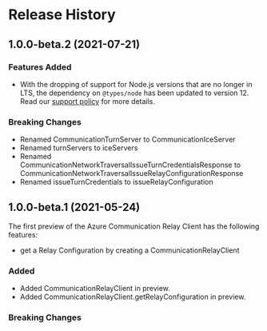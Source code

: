 # Release History

## 1.0.0-beta.2 (2021-07-21)

### Features Added
- With the dropping of support for Node.js versions that are no longer in LTS, the dependency on `@types/node` has been updated to version 12. Read our [support policy](https://github.com/Azure/azure-sdk-for-js/blob/main/SUPPORT.md) for more details.

### Breaking Changes
- Renamed CommunicationTurnServer to CommunicationIceServer
- Renamed turnServers to iceServers
- Renamed CommunicationNetworkTraversalIssueTurnCredentialsResponse to CommunicationNetworkTraversalIssueRelayConfigurationResponse
- Renamed issueTurnCredentials to issueRelayConfiguration

## 1.0.0-beta.1 (2021-05-24)

The first preview of the Azure Communication Relay Client has the following features:

- get a Relay Configuration by creating a CommunicationRelayClient

### Added

- Added CommunicationRelayClient in preview.
- Added CommunicationRelayClient.getRelayConfiguration in preview.

### Breaking Changes
